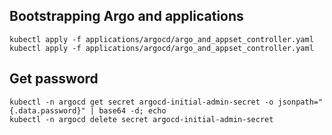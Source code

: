 ## Bootstrapping Argo and applications

```shell
kubectl apply -f applications/argocd/argo_and_appset_controller.yaml
kubectl apply -f applications/argocd/argo_and_appset_controller.yaml
```

## Get password
```shell
kubectl -n argocd get secret argocd-initial-admin-secret -o jsonpath="{.data.password}" | base64 -d; echo
kubectl -n argocd delete secret argocd-initial-admin-secret
```
